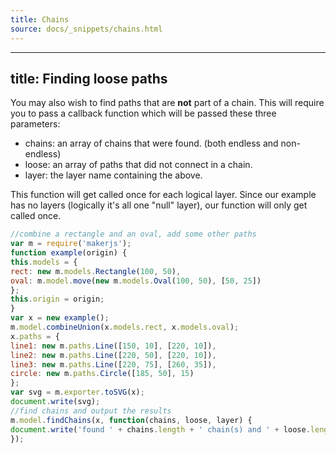 ```yaml
---
title: Chains
source: docs/_snippets/chains.html
---
```


---
title: Finding loose paths
---
You may also wish to find paths that are **not** part of a chain. This will require you to pass a callback function
which will be passed these three parameters:

* chains: an array of chains that were found. (both endless and non-endless)
* loose: an array of paths that did not connect in a chain.
* layer: the layer name containing the above.

This function will get called once for each logical layer. Since our example has no layers (logically it's all one "null" layer), our function will only get called once.
```javascript
//combine a rectangle and an oval, add some other paths
var m = require('makerjs');
function example(origin) {
this.models = {
rect: new m.models.Rectangle(100, 50),
oval: m.model.move(new m.models.Oval(100, 50), [50, 25])
};
this.origin = origin;
}
var x = new example();
m.model.combineUnion(x.models.rect, x.models.oval);
x.paths = {
line1: new m.paths.Line([150, 10], [220, 10]),
line2: new m.paths.Line([220, 50], [220, 10]),
line3: new m.paths.Line([220, 75], [260, 35]),
circle: new m.paths.Circle([185, 50], 15)
};
var svg = m.exporter.toSVG(x);
document.write(svg);
//find chains and output the results
m.model.findChains(x, function(chains, loose, layer) {
document.write('found ' + chains.length + ' chain(s) and ' + loose.length + ' loose path(s) on layer ' + layer);
});
```
